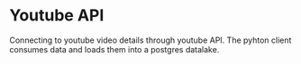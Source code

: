 # Youtube API
Connecting to youtube video details through youtube API. The pyhton client consumes data and loads them into a postgres datalake.
